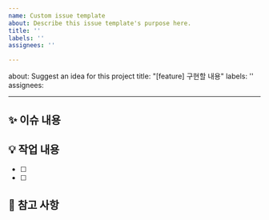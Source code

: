 ```yaml
---
name: Custom issue template
about: Describe this issue template's purpose here.
title: ''
labels: ''
assignees: ''

---
```


about: Suggest an idea for this project
title: "[feature] 구현할 내용"
labels: ''
assignees: 

---

## ✨ 이슈 내용
> 

## 💡 작업 내용
- [ ]
- [ ]

## 📌 참고 사항
